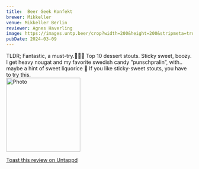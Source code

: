 ```yaml
---
title:  Beer Geek Konfekt
brewer: Mikkeller
venue: Mikkeller Berlin
reviewer: Agnes Haverling
image: https://images.untp.beer/crop?width=200&height=200&stripmeta=true&url=https://untappd.s3.amazonaws.com/photos/2024_03_09/1a54bb9a8c404b84fbeaf50e3b1bda64_c_1362075642_raw.jpg
pubDate: 2024-03-09
---
```


TLDR; Fantastic, a must&#45;try.🍫🌰🥃
Top 10 dessert stouts. Sticky sweet, boozy. I get heavy nougat and my favorite swedish candy ”punschpralin”, with.. maybe a hint of sweet liquorice 🤔 
If you like sticky&#45;sweet stouts, you have to try this.
						  <br />
						  <img height="200" width="200" src="https://images.untp.beer/crop?width=200&height=200&stripmeta=true&url=https://untappd.s3.amazonaws.com/photos/2024_03_09/1a54bb9a8c404b84fbeaf50e3b1bda64_c_1362075642_raw.jpg" alt="Photo">         
						
[Toast this review on Untappd](https://untappd.com/user/&#45;Spacebacon&#45;/checkin/1362075642)

